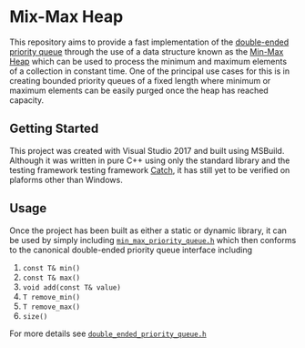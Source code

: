 # Mix-Max Heap

This repository aims to provide a fast implementation of the [double-ended priority queue](https://en.wikipedia.org/wiki/Double-ended_priority_queue) through the use of a data structure known as the [Min-Max Heap](https://en.wikipedia.org/wiki/Min-max_heap) which can be used to process the minimum and maximum elements of a collection in constant time. One of the principal use cases for this is in creating bounded priority queues of a fixed length where minimum or maximum elements can be easily purged once the heap has reached capacity.

## Getting Started

This project was created with Visual Studio 2017 and built using MSBuild. Although it was written in pure C++ using only the standard library and the testing framework testing framework [Catch](https://github.com/catchorg/Catch2), it has still yet to be verified on plaforms other than Windows.

## Usage

Once the project has been built as either a static or dynamic library, it can be used by simply including [`min_max_priority_queue.h`](https://github.com/matthew-rister/min-max-heap/blob/master/min-max-heap/src/min_max_heap.h) which then conforms to the canonical double-ended priority queue interface including

1. `const T& min()`
2. `const T& max()`
2. `void add(const T& value)`
2. `T remove_min()`
3. `T remove_max()`
4. `size()`

For more details see [`double_ended_priority_queue.h`](https://github.com/matthew-rister/min-max-heap/blob/master/min-max-heap/src/double_ended_priority_queue.h)
